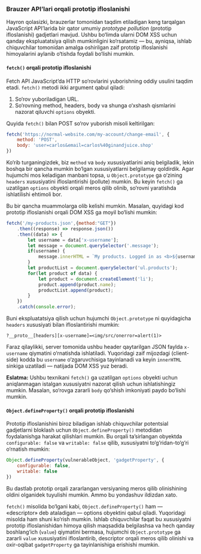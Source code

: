 
### Brauzer API’lari orqali prototip ifloslanishi

Hayron qolasizki, brauzerlar tomonidan taqdim etiladigan keng tarqalgan JavaScript API’larida bir qator umumiy *prototype pollution* (prototip ifloslanishi) gadjetlari mavjud. Ushbu bo‘limda ularni DOM XSS uchun qanday ekspluatatsiya qilish mumkinligini ko‘rsatamiz — bu, ayniqsa, ishlab chiquvchilar tomonidan amalga oshirilgan zaif prototip ifloslanishi himoyalarini aylanib o‘tishda foydali bo‘lishi mumkin.

#### `fetch()` orqali prototip ifloslanishi

Fetch API JavaScript’da HTTP so‘rovlarini yuborishning oddiy usulini taqdim etadi. `fetch()` metodi ikki argument qabul qiladi:

1. So‘rov yuboriladigan URL.
2. So‘rovning method, headers, body va shunga o‘xshash qismlarini nazorat qiluvchi `options` obyekti.

Quyida `fetch()` bilan POST so‘rov yuborish misoli keltirilgan:

```js
fetch('https://normal-website.com/my-account/change-email', {
    method: 'POST',
    body: 'user=carlos&email=carlos%40ginandjuice.shop'
})
```

Ko‘rib turganingizdek, biz `method` va `body` xususiyatlarini aniq belgiladik, lekin boshqa bir qancha mumkin bo‘lgan xususiyatlarni belgilamay qoldirdik. Agar hujumchi mos keladigan manbani topsa, u `Object.prototype` ga o‘zining `headers` xususiyatini ifloslantirishi (pollute) mumkin. Bu keyin `fetch()` ga uzatilgan `options` obyekti orqali meros qilib olinib, so‘rovni yaratishda ishlatilishi ehtimoli bor.

Bu bir qancha muammolarga olib kelishi mumkin. Masalan, quyidagi kod prototip ifloslanishi orqali DOM XSS ga moyil bo‘lishi mumkin:

```js
fetch('/my-products.json',{method:"GET"})
    .then((response) => response.json())
    .then((data) => {
        let username = data['x-username'];
        let message = document.querySelector('.message');
        if(username) {
            message.innerHTML = `My products. Logged in as <b>${username}</b>`;
        }
        let productList = document.querySelector('ul.products');
        for(let product of data) {
            let product = document.createElement('li');
            product.append(product.name);
            productList.append(product);
        }
    })
    .catch(console.error);
```

Buni ekspluatatsiya qilish uchun hujumchi `Object.prototype` ni quyidagicha `headers` xususiyati bilan ifloslantirishi mumkin:

```
?__proto__[headers][x-username]=<img/src/onerror=alert(1)>
```

Faraz qilaylikki, server tomonida ushbu header qaytarilgan JSON faylda `x-username` qiymatini o‘rnatishda ishlatiladi. Yuqoridagi zaif mijozdagi (client-side) kodda bu `username` o‘zgaruvchisiga tayinlanadi va keyin `innerHTML` sinkiga uzatiladi — natijada DOM XSS yuz beradi.

**Eslatma:** Ushbu texnikani `fetch()` ga uzatilgan `options` obyekti uchun aniqlanmagan istalgan xususiyatni nazorat qilish uchun ishlatishingiz mumkin. Masalan, so‘rovga zararli `body` qo‘shish imkoniyati paydo bo‘lishi mumkin.

#### `Object.defineProperty()` orqali prototip ifloslanishi

Prototip ifloslanishini biroz biladigan ishlab chiquvchilar potentsial gadjetlarni bloklash uchun `Object.defineProperty()` metodidan foydalanishga harakat qilishlari mumkin. Bu orqali ta’sirlangan obyektda `configurable: false` va `writable: false` qilib, xususiyatni to‘g‘ridan-to‘g‘ri o‘rnatish mumkin:

```js
Object.defineProperty(vulnerableObject, 'gadgetProperty', {
    configurable: false,
    writable: false
})
```

Bu dastlab prototip orqali zararlangan versiyaning meros qilib olinishining oldini olganidek tuyulishi mumkin. Ammo bu yondashuv ildizdan xato.

`fetch()` misolida bo‘lgani kabi, `Object.defineProperty()` ham — «descriptor» deb ataladigan — options obyektini qabul qiladi. Yuqoridagi misolda ham shuni ko‘rish mumkin. Ishlab chiquvchilar faqat bu xususiyatni prototip ifloslanishidan himoya qilish maqsadida belgilashsa va hech qanday boshlang‘ich (`value`) qiymatini bermasa, hujumchi `Object.prototype` ga zararli `value` xususiyatini ifloslantirib, descriptor orqali meros qilib olinishi va oxir-oqibat `gadgetProperty` ga tayinlanishiga erishishi mumkin.
